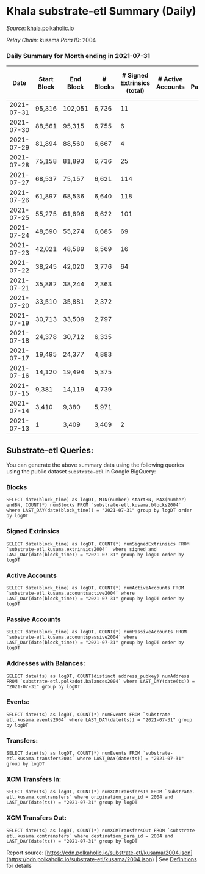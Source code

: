 # Khala substrate-etl Summary (Daily)

_Source_: [khala.polkaholic.io](https://khala.polkaholic.io)

*Relay Chain*: kusama
*Para ID*: 2004



### Daily Summary for Month ending in 2021-07-31


| Date | Start Block | End Block | # Blocks | # Signed Extrinsics (total) | # Active Accounts | # Passive | # New | # Addresses with Balances | # Events | # Transfers | # XCM Transfers In | # XCM Transfers Out | Issues | 
| ---- | ----------- | --------- | -------- | --------------------------- | ----------------- | --------- | ----- | ------------------------- | -------- | ----------- | ------------------ | ------------------- | ------ |
| 2021-07-31 | 95,316 | 102,051 | 6,736 | 11 |  |  |  | 3,172 | 13,508 |   |   |   |  |
| 2021-07-30 | 88,561 | 95,315 | 6,755 | 6 |  |  |  |  | 13,530 |   |   |   |  |
| 2021-07-29 | 81,894 | 88,560 | 6,667 | 4 |  |  |  |  | 13,349 |   |   |   |  |
| 2021-07-28 | 75,158 | 81,893 | 6,736 | 25 |  |  |  |  | 13,529 |   |   |   |  |
| 2021-07-27 | 68,537 | 75,157 | 6,621 | 114 |  |  |  |  | 13,476 |   |   |   |  |
| 2021-07-26 | 61,897 | 68,536 | 6,640 | 118 |  |  |  |  | 13,523 |   |   |   |  |
| 2021-07-25 | 55,275 | 61,896 | 6,622 | 101 |  |  |  |  | 13,453 |   |   |   |  |
| 2021-07-24 | 48,590 | 55,274 | 6,685 | 69 |  |  |  |  | 13,517 |   |   |   |  |
| 2021-07-23 | 42,021 | 48,589 | 6,569 | 16 |  |  |  |  | 13,180 |   |   |   |  |
| 2021-07-22 | 38,245 | 42,020 | 3,776 | 64 |  |  |  |  | 23,006 | 6,051 ($2,043,804.61) |   |   |  |
| 2021-07-21 | 35,882 | 38,244 | 2,363 |  |  |  |  |  | 4,731 |   |   |   |  |
| 2021-07-20 | 33,510 | 35,881 | 2,372 |  |  |  |  |  | 4,745 |   |   |   |  |
| 2021-07-19 | 30,713 | 33,509 | 2,797 |  |  |  |  |  | 5,595 |   |   |   |  |
| 2021-07-18 | 24,378 | 30,712 | 6,335 |  |  |  |  |  | 12,677 |   |   |   |  |
| 2021-07-17 | 19,495 | 24,377 | 4,883 |  |  |  |  |  | 9,772 |   |   |   |  |
| 2021-07-16 | 14,120 | 19,494 | 5,375 |  |  |  |  |  | 10,756 |   |   |   |  |
| 2021-07-15 | 9,381 | 14,119 | 4,739 |  |  |  |  |  | 9,480 |   |   |   |  |
| 2021-07-14 | 3,410 | 9,380 | 5,971 |  |  |  |  |  | 11,949 |   |   |   |  |
| 2021-07-13 | 1 | 3,409 | 3,409 | 2 |  |  |  |  | 6,826 |   |   |   |  |

## Substrate-etl Queries:
You can generate the above summary data using the following queries using the public dataset `substrate-etl` in Google BigQuery:


### Blocks
```
SELECT date(block_time) as logDT, MIN(number) startBN, MAX(number) endBN, COUNT(*) numBlocks FROM `substrate-etl.kusama.blocks2004`  where LAST_DAY(date(block_time)) = "2021-07-31" group by logDT order by logDT
```


### Signed Extrinsics
```
SELECT date(block_time) as logDT, COUNT(*) numSignedExtrinsics FROM `substrate-etl.kusama.extrinsics2004`  where signed and LAST_DAY(date(block_time)) = "2021-07-31" group by logDT order by logDT
```


### Active Accounts
```
SELECT date(block_time) as logDT, COUNT(*) numActiveAccounts FROM `substrate-etl.kusama.accountsactive2004` where LAST_DAY(date(block_time)) = "2021-07-31" group by logDT order by logDT
```


### Passive Accounts
```
SELECT date(block_time) as logDT, COUNT(*) numPassiveAccounts FROM `substrate-etl.kusama.accountspassive2004` where LAST_DAY(date(block_time)) = "2021-07-31" group by logDT order by logDT
```


### Addresses with Balances:
```
SELECT date(ts) as logDT, COUNT(distinct address_pubkey) numAddress FROM `substrate-etl.polkadot.balances2004` where LAST_DAY(date(ts)) = "2021-07-31" group by logDT
```


### Events:
```
SELECT date(ts) as logDT, COUNT(*) numEvents FROM `substrate-etl.kusama.events2004` where LAST_DAY(date(ts)) = "2021-07-31" group by logDT
```


### Transfers:
```
SELECT date(ts) as logDT, COUNT(*) numEvents FROM `substrate-etl.kusama.transfers2004` where LAST_DAY(date(ts)) = "2021-07-31" group by logDT
```


### XCM Transfers In:
```
SELECT date(ts) as logDT, COUNT(*) numXCMTransfersIn FROM `substrate-etl.kusama.xcmtransfers` where origination_para_id = 2004 and LAST_DAY(date(ts)) = "2021-07-31" group by logDT
```


### XCM Transfers Out:
```
SELECT date(ts) as logDT, COUNT(*) numXCMTransfersOut FROM `substrate-etl.kusama.xcmtransfers` where destination_para_id = 2004 and LAST_DAY(date(ts)) = "2021-07-31" group by logDT
```



Report source: [https://cdn.polkaholic.io/substrate-etl/kusama/2004.json](https://cdn.polkaholic.io/substrate-etl/kusama/2004.json) | See [Definitions](/DEFINITIONS.md) for details
